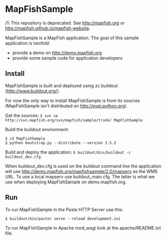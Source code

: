 # MapFishSample

/!\ This repository is deprecated. See http://mapfish.org or http://mapfish.github.io/mapfish-website.


MapFishSample is a MapFish application. The goal of this sample application is twofold:

* provide a demo on http://demo.mapfish.org
* provide some sample code for application developers

## Install

MapFishSample is built and deployed using zc.buildout
(http://www.buildout.org/).

For now the only way to install MapFishSample is from its sources
(MapFishSample isn't distributed on <http://pypi.python.org>).

Get the sources:
`$ svn co http://svn.mapfish.org/svn/mapfish/sample/trunk/ MapFishSample`

Build the buildout environment:
```
$ cd MapFishSample
$ python bootstrap.py --distribute --version 1.5.2
```
Build and deploy the application:
`$ buildout/bin/buildout -c buildout_dev.cfg`

When buildout_dev.cfg is used on the buildout command line the application will
use http://demo.mapfish.org/mapfishsample/2.0/mapserv as the WMS URL. To use
a local mapserv use buildout_main.cfg. The latter is what we use when deploying
MapFishSample on demo.mapfish.org.

## Run

To run MapFishSample in the Paste HTTP Server use this:

`$ buildout/bin/paster serve --reload development.ini`

To run MapFishSample in Apache mod_wsgi look at the apache/README.txt file.
